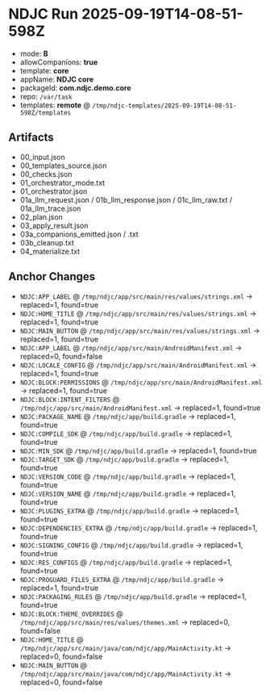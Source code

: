 # NDJC Run 2025-09-19T14-08-51-598Z

- mode: **B**
- allowCompanions: **true**
- template: **core**
- appName: **NDJC core**
- packageId: **com.ndjc.demo.core**
- repo: `/var/task`
- templates: **remote** @ `/tmp/ndjc-templates/2025-09-19T14-08-51-598Z/templates`

## Artifacts
- 00_input.json
- 00_templates_source.json
- 00_checks.json
- 01_orchestrator_mode.txt
- 01_orchestrator.json
- 01a_llm_request.json / 01b_llm_response.json / 01c_llm_raw.txt / 01a_llm_trace.json
- 02_plan.json
- 03_apply_result.json
- 03a_companions_emitted.json / .txt
- 03b_cleanup.txt
- 04_materialize.txt

## Anchor Changes
- `NDJC:APP_LABEL` @ `/tmp/ndjc/app/src/main/res/values/strings.xml` → replaced=1, found=true
- `NDJC:HOME_TITLE` @ `/tmp/ndjc/app/src/main/res/values/strings.xml` → replaced=1, found=true
- `NDJC:MAIN_BUTTON` @ `/tmp/ndjc/app/src/main/res/values/strings.xml` → replaced=1, found=true
- `NDJC:APP_LABEL` @ `/tmp/ndjc/app/src/main/AndroidManifest.xml` → replaced=0, found=false
- `NDJC:LOCALE_CONFIG` @ `/tmp/ndjc/app/src/main/AndroidManifest.xml` → replaced=1, found=true
- `NDJC:BLOCK:PERMISSIONS` @ `/tmp/ndjc/app/src/main/AndroidManifest.xml` → replaced=1, found=true
- `NDJC:BLOCK:INTENT_FILTERS` @ `/tmp/ndjc/app/src/main/AndroidManifest.xml` → replaced=1, found=true
- `NDJC:PACKAGE_NAME` @ `/tmp/ndjc/app/build.gradle` → replaced=1, found=true
- `NDJC:COMPILE_SDK` @ `/tmp/ndjc/app/build.gradle` → replaced=1, found=true
- `NDJC:MIN_SDK` @ `/tmp/ndjc/app/build.gradle` → replaced=1, found=true
- `NDJC:TARGET_SDK` @ `/tmp/ndjc/app/build.gradle` → replaced=1, found=true
- `NDJC:VERSION_CODE` @ `/tmp/ndjc/app/build.gradle` → replaced=1, found=true
- `NDJC:VERSION_NAME` @ `/tmp/ndjc/app/build.gradle` → replaced=1, found=true
- `NDJC:PLUGINS_EXTRA` @ `/tmp/ndjc/app/build.gradle` → replaced=1, found=true
- `NDJC:DEPENDENCIES_EXTRA` @ `/tmp/ndjc/app/build.gradle` → replaced=1, found=true
- `NDJC:SIGNING_CONFIG` @ `/tmp/ndjc/app/build.gradle` → replaced=1, found=true
- `NDJC:RES_CONFIGS` @ `/tmp/ndjc/app/build.gradle` → replaced=1, found=true
- `NDJC:PROGUARD_FILES_EXTRA` @ `/tmp/ndjc/app/build.gradle` → replaced=1, found=true
- `NDJC:PACKAGING_RULES` @ `/tmp/ndjc/app/build.gradle` → replaced=1, found=true
- `NDJC:BLOCK:THEME_OVERRIDES` @ `/tmp/ndjc/app/src/main/res/values/themes.xml` → replaced=0, found=false
- `NDJC:HOME_TITLE` @ `/tmp/ndjc/app/src/main/java/com/ndjc/app/MainActivity.kt` → replaced=0, found=false
- `NDJC:MAIN_BUTTON` @ `/tmp/ndjc/app/src/main/java/com/ndjc/app/MainActivity.kt` → replaced=0, found=false
